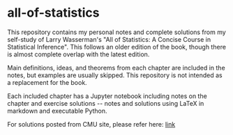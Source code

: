 # all-of-statistics

This repository contains my personal notes and complete solutions from my self-study of Larry Wasserman's "All of Statistics: A Concise Course in Statistical Inference".  This follows an older edition of the book, though there is almost complete overlap with the latest edition.

Main definitions, ideas, and theorems from each chapter are included in the notes, but examples are usually skipped.  This repository is not intended as a replacement for the book.

Each included chapter has a Jupyter notebook including notes on the chapter and exercise solutions -- notes and solutions using LaTeX in markdown and executable Python.

For solutions posted from CMU site, please refer here: [link](https://www.stat.cmu.edu/~larry/=stat325.02/)
